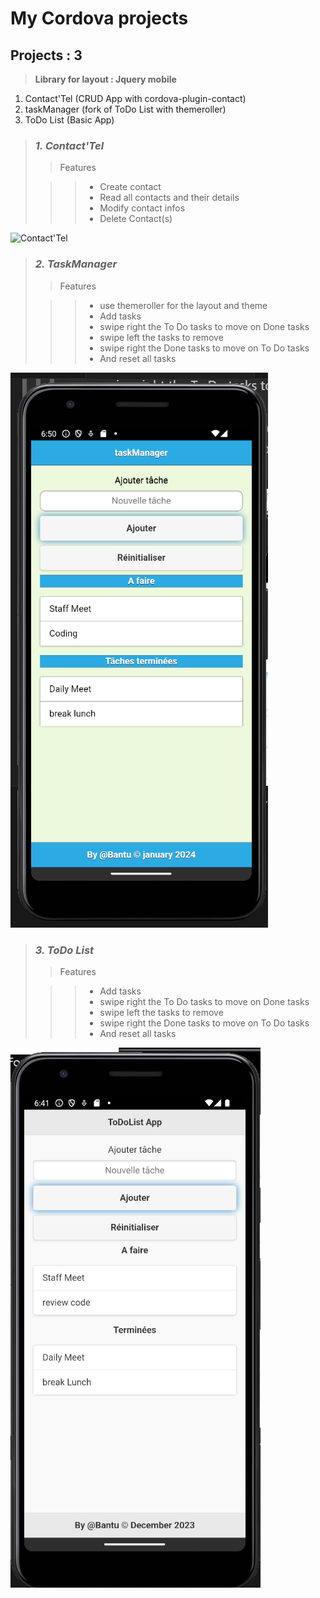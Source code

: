 # **My Cordova projects**

## **Projects : 3**

> **Library for layout : Jquery mobile**

1. Contact'Tel (CRUD App with cordova-plugin-contact)
2. taskManager (fork of ToDo List with themeroller)
3. ToDo List (Basic App)

> ### ***1. Contact'Tel***
>
>>Features
>
>>> * Create contact
>>> * Read all contacts and their details
>>> * Modify contact infos
>>> * Delete Contact(s)

   ![Contact'Tel](img/spps.png "Contact'Tel")


> ### ***2. TaskManager***
>
>>Features
>
>>> * use themeroller for the layout and theme
>>> * Add tasks
>>> * swipe right the To Do tasks to move on Done tasks
>>> * swipe left the tasks to remove
>>> * swipe right the Done tasks to move on To Do tasks
>>> * And reset all tasks

   ![taskManager](img/taskManager.png "taskManager")


> ### ***3. ToDo List***
>
>>Features
>
>>> * Add tasks
>>> * swipe right the To Do tasks to move on Done tasks
>>> * swipe left the tasks to remove
>>> * swipe right the Done tasks to move on To Do tasks
>>> * And reset all tasks

   ![ToDoList](img/ToDoLists.png "ToDo List")